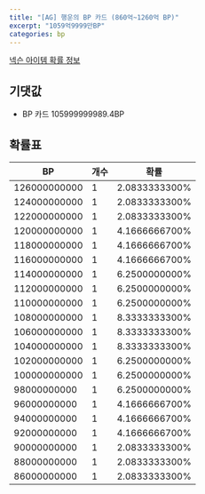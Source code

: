 ```yaml
---
title: "[AG] 행운의 BP 카드 (860억~1260억 BP)"
excerpt: "1059억9999만BP"
categories: bp
---
```

[넥슨 아이템 확률 정보](http://iteminfo.nexon.com/probability/fo4?sn=7313)

## 기댓값
  - BP 카드 105999999989.4BP

## 확률표

|BP|개수|확률|
|---|---|---|
|126000000000|1|2.0833333300%|
|124000000000|1|2.0833333300%|
|122000000000|1|2.0833333300%|
|120000000000|1|4.1666666700%|
|118000000000|1|4.1666666700%|
|116000000000|1|4.1666666700%|
|114000000000|1|6.2500000000%|
|112000000000|1|6.2500000000%|
|110000000000|1|6.2500000000%|
|108000000000|1|8.3333333300%|
|106000000000|1|8.3333333300%|
|104000000000|1|8.3333333300%|
|102000000000|1|6.2500000000%|
|100000000000|1|6.2500000000%|
|98000000000|1|6.2500000000%|
|96000000000|1|4.1666666700%|
|94000000000|1|4.1666666700%|
|92000000000|1|4.1666666700%|
|90000000000|1|2.0833333300%|
|88000000000|1|2.0833333300%|
|86000000000|1|2.0833333300%|
